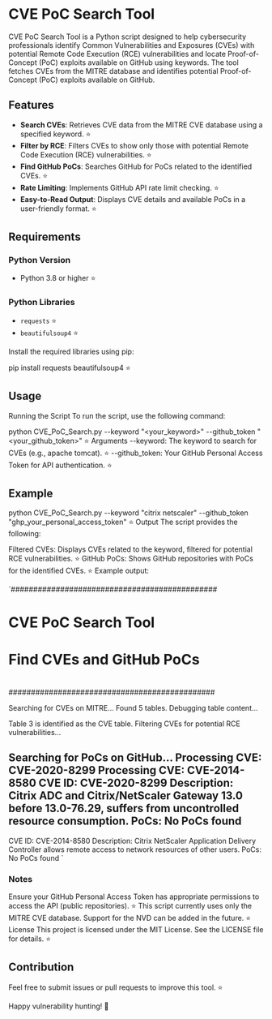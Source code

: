 # CVE PoC Search Tool

CVE PoC Search Tool is a Python script designed to help cybersecurity professionals identify Common Vulnerabilities and Exposures (CVEs) with potential Remote Code Execution (RCE) vulnerabilities and locate Proof-of-Concept (PoC) exploits available on GitHub using keywords. The tool fetches CVEs from the MITRE database and identifies potential Proof-of-Concept (PoC) exploits available on GitHub.

## Features

- **Search CVEs**: Retrieves CVE data from the MITRE CVE database using a specified keyword. ⭐
- **Filter by RCE**: Filters CVEs to show only those with potential Remote Code Execution (RCE) vulnerabilities. ⭐
- **Find GitHub PoCs**: Searches GitHub for PoCs related to the identified CVEs. ⭐
- **Rate Limiting**: Implements GitHub API rate limit checking. ⭐
- **Easy-to-Read Output**: Displays CVE details and available PoCs in a user-friendly format. ⭐

## Requirements

### Python Version

- Python 3.8 or higher ⭐

### Python Libraries

- `requests` ⭐
- `beautifulsoup4` ⭐

Install the required libraries using pip:


pip install requests beautifulsoup4 ⭐
## Usage
Running the Script
To run the script, use the following command:

python CVE_PoC_Search.py --keyword "<your_keyword>" --github_token "<your_github_token>" ⭐
Arguments
--keyword: The keyword to search for CVEs (e.g., apache tomcat). ⭐
--github_token: Your GitHub Personal Access Token for API authentication. ⭐
## Example

python CVE_PoC_Search.py --keyword "citrix netscaler" --github_token "ghp_your_personal_access_token" ⭐
Output
The script provides the following:

Filtered CVEs: Displays CVEs related to the keyword, filtered for potential RCE vulnerabilities. ⭐
GitHub PoCs: Shows GitHub repositories with PoCs for the identified CVEs. ⭐
Example output:

`##############################################
#                                            #
#           CVE PoC Search Tool              #
#       Find CVEs and GitHub PoCs            #
#                                            #
##############################################

Searching for CVEs on MITRE...
Found 5 tables. Debugging table content...

Table 3 is identified as the CVE table.
Filtering CVEs for potential RCE vulnerabilities...

Searching for PoCs on GitHub...
Processing CVE: CVE-2020-8299
Processing CVE: CVE-2014-8580
CVE ID: CVE-2020-8299
Description: Citrix ADC and Citrix/NetScaler Gateway 13.0 before 13.0-76.29, suffers from uncontrolled resource consumption.
PoCs: No PoCs found
--------------------------------------------------
CVE ID: CVE-2014-8580
Description: Citrix NetScaler Application Delivery Controller allows remote access to network resources of other users.
PoCs: No PoCs found
`
### Notes
Ensure your GitHub Personal Access Token has appropriate permissions to access the API (public repositories). ⭐
This script currently uses only the MITRE CVE database. Support for the NVD can be added in the future. ⭐
License
This project is licensed under the MIT License. See the LICENSE file for details. ⭐

## Contribution
Feel free to submit issues or pull requests to improve this tool. ⭐

Happy vulnerability hunting! 🎯
